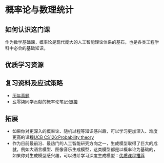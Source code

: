 # 概率论与数理统计

## 如何认识这门课
作为数学基础课，概率论是现代庞大的人工智能理论体系的基石，也是各类工程学科中必会的基础知识。

## 优质学习资源

## 复习资料及应试策略
- [历年真题](https://365.kdocs.cn/folder/cms4kxWcW1Ug)
- 幺零柒同学贡献的概率论笔记:[链接](https://365.kdocs.cn/l/cs5oe78Kf6on)
## 拓展
- 如果你对更深入的概率论、随机过程等知识感兴趣，可以学习更加深入、难度更高的课程[UCB CS126:Probability theory](https://csdiy.wiki/%E6%95%B0%E5%AD%A6%E8%BF%9B%E9%98%B6/CS126/)
- 作为目前最前沿、最热门的人工智能研究方向之一，生成模型取得了巨大的成就，例如大语言模型、图像音乐生成模型，这类模型都是以概率论为基础的，如果你对生成模型感兴趣，可以进阶学习深度生成模型：[优质课程推荐](https://csdiy.wiki/%E6%B7%B1%E5%BA%A6%E7%94%9F%E6%88%90%E6%A8%A1%E5%9E%8B/roadmap/)

